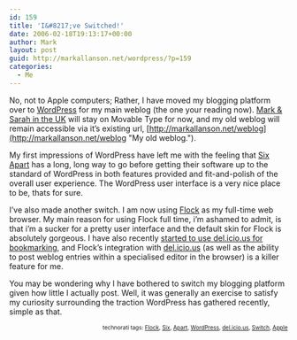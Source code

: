 ```yaml
---
id: 159
title: 'I&#8217;ve Switched!'
date: 2006-02-18T19:13:17+00:00
author: Mark
layout: post
guid: http://markallanson.net/wordpress/?p=159
categories:
  - Me
---
```

No, not to Apple computers; Rather, I have moved my blogging platform over to [WordPress](http://wordpress.org "WordPress Website") for my main weblog (the one your reading now). [Mark &#038; Sarah in the UK](http://uk.markallanson.net/ "Mark &#038; Sarah in the UK") will stay on Movable Type for now, and my old weblog will remain accessible via it&#8217;s existing url, [http://markallanson.net/weblog](http://markallanson.net/weblog "My old weblog.").

My first impressions of WordPress have left me with the feeling that [Six Apart](http://sixapart.com "The Six Apart Website.") has a long, long way to go before getting their software up to the standard of WordPress in both features provided and fit-and-polish of the overall user experience. The WordPress user interface is a very nice place to be, thats for sure.

I&#8217;ve also made another switch. I am now using [Flock](http://flock.com "The Flock Web Browser") as my full-time web browser. My main reason for using Flock full time, i&#8217;m ashamed to admit, is that i&#8217;m a sucker for a pretty user interface and the default skin for Flock is absolutely gorgeous. I have also recently [started to use del.icio.us for bookmarking](http://del.icio.us/markallanson "My del.icio.us Bookmarks"), and Flock&#8217;s integration with [del.icio.us](http://del.icio.us "del.icio.us Website") (as well as the ability to post weblog entries within a specialised editor in the browser) is a killer feature for me.

You may be wondering why I have bothered to switch my blogging platform given how little I actually post. Well, it was generally an exercise to satisfy my curiosity surrounding the traction WordPress has gathered recently, simple as that.

<p style="font-size: 10px; text-align: right">
  technorati tags: <a rel="tag" href="http://technorati.com/tag/Flock">Flock</a>, <a rel="tag" href="http://technorati.com/tag/Six">Six</a>, <a rel="tag" href="http://technorati.com/tag/Apart">Apart</a>, <a rel="tag" href="http://technorati.com/tag/WordPress">WordPress</a>, <a rel="tag" href="http://technorati.com/tag/del.icio.us">del.icio.us</a>, <a rel="tag" href="http://technorati.com/tag/Switch">Switch</a>, <a rel="tag" href="http://technorati.com/tag/Apple">Apple</a>
</p>

<!-- technorati tags end -->